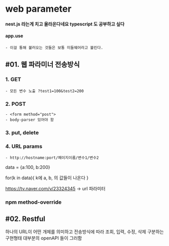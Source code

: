 # web parameter
#### nest.js 라는게 치고 올라온다네요 typescript 도 공부하고 싶다 

#### app.use
    - 이걸 통해 불러오는 것들은 보통 미들웨어라고 불린다. 

## #01. 웹 파라미너 전송방식
### 1. GET
    - 모든 변수 노출 ?test1=100&test2=200
### 2. POST
    - <form method="post"> 
    - body-parser 있어야 함 
### 3. put, delete

### 4. URL params
    - http://hostname:port/페이지이름/변수1/변수2

data = {a:100, b:200}

for(k in data){
    k에 a, b, 의 값들이 나온다 
}


https://tv.naver.com/v/23324345
-> url 파라미터 



### npm method-override 

## #02. Restful 
하나의 URL이 어떤 개체를 의미하고 전송방식에 따라 조회, 입력, 수정, 삭제 구분하는 구현형태 
대부분의 openAPI 들이 그러함 